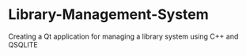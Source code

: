 # Library-Management-System
Creating a Qt application for managing a library system using C++ and QSQLITE
